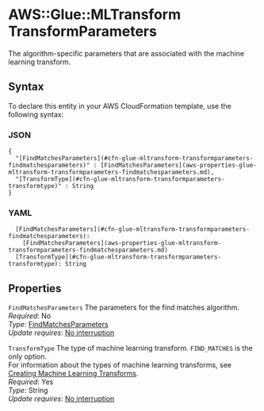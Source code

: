 # AWS::Glue::MLTransform TransformParameters<a name="aws-properties-glue-mltransform-transformparameters"></a>

The algorithm\-specific parameters that are associated with the machine learning transform\.

## Syntax<a name="aws-properties-glue-mltransform-transformparameters-syntax"></a>

To declare this entity in your AWS CloudFormation template, use the following syntax:

### JSON<a name="aws-properties-glue-mltransform-transformparameters-syntax.json"></a>

```
{
  "[FindMatchesParameters](#cfn-glue-mltransform-transformparameters-findmatchesparameters)" : [FindMatchesParameters](aws-properties-glue-mltransform-transformparameters-findmatchesparameters.md),
  "[TransformType](#cfn-glue-mltransform-transformparameters-transformtype)" : String
}
```

### YAML<a name="aws-properties-glue-mltransform-transformparameters-syntax.yaml"></a>

```
  [FindMatchesParameters](#cfn-glue-mltransform-transformparameters-findmatchesparameters): 
    [FindMatchesParameters](aws-properties-glue-mltransform-transformparameters-findmatchesparameters.md)
  [TransformType](#cfn-glue-mltransform-transformparameters-transformtype): String
```

## Properties<a name="aws-properties-glue-mltransform-transformparameters-properties"></a>

`FindMatchesParameters`  <a name="cfn-glue-mltransform-transformparameters-findmatchesparameters"></a>
The parameters for the find matches algorithm\.  
*Required*: No  
*Type*: [FindMatchesParameters](aws-properties-glue-mltransform-transformparameters-findmatchesparameters.md)  
*Update requires*: [No interruption](https://docs.aws.amazon.com/AWSCloudFormation/latest/UserGuide/using-cfn-updating-stacks-update-behaviors.html#update-no-interrupt)

`TransformType`  <a name="cfn-glue-mltransform-transformparameters-transformtype"></a>
The type of machine learning transform\. `FIND_MATCHES` is the only option\.  
For information about the types of machine learning transforms, see [Creating Machine Learning Transforms](https://docs.aws.amazon.com/glue/latest/dg/add-job-machine-learning-transform.html)\.  
*Required*: Yes  
*Type*: String  
*Update requires*: [No interruption](https://docs.aws.amazon.com/AWSCloudFormation/latest/UserGuide/using-cfn-updating-stacks-update-behaviors.html#update-no-interrupt)